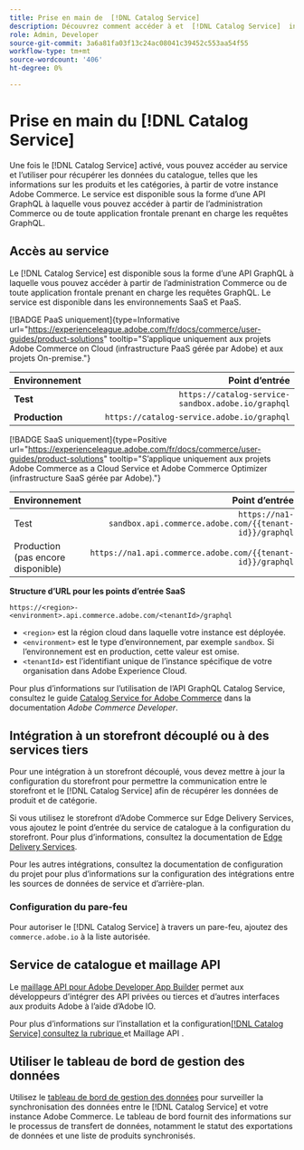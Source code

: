 ```yaml
---
title: Prise en main de  [!DNL Catalog Service]
description: Découvrez comment accéder à et  [!DNL Catalog Service]  intégrer aux applications frontales et aux services tiers.
role: Admin, Developer
source-git-commit: 3a6a81fa03f13c24ac08041c39452c553aa54f55
workflow-type: tm+mt
source-wordcount: '406'
ht-degree: 0%

---
```



# Prise en main du [!DNL Catalog Service]

Une fois le [!DNL Catalog Service] activé, vous pouvez accéder au service et l’utiliser pour récupérer les données du catalogue, telles que les informations sur les produits et les catégories, à partir de votre instance Adobe Commerce. Le service est disponible sous la forme d’une API GraphQL à laquelle vous pouvez accéder à partir de l’administration Commerce ou de toute application frontale prenant en charge les requêtes GraphQL.

## Accès au service

Le [!DNL Catalog Service] est disponible sous la forme d’une API GraphQL à laquelle vous pouvez accéder à partir de l’administration Commerce ou de toute application frontale prenant en charge les requêtes GraphQL. Le service est disponible dans les environnements SaaS et PaaS.


[!BADGE PaaS uniquement]{type=Informative url="https://experienceleague.adobe.com/fr/docs/commerce/user-guides/product-solutions" tooltip="S’applique uniquement aux projets Adobe Commerce on Cloud (infrastructure PaaS gérée par Adobe) et aux projets On-premise."}

| Environnement | Point d’entrée |
|------------ | ----------: |
| **Test** | `https://catalog-service-sandbox.adobe.io/graphql` |
| **Production** | `https://catalog-service.adobe.io/graphql` |

[!BADGE SaaS uniquement]{type=Positive url="https://experienceleague.adobe.com/fr/docs/commerce/user-guides/product-solutions" tooltip="S’applique uniquement aux projets Adobe Commerce as a Cloud Service et Adobe Commerce Optimizer (infrastructure SaaS gérée par Adobe)."}

| Environnement | Point d’entrée |
| ------------ | --------:|
| Test | `https://na1-sandbox.api.commerce.adobe.com/{{tenant-id}}/graphql` |
| Production (pas encore disponible) | `https://na1.api.commerce.adobe.com/{{tenant-id}}/graphql` |

**Structure d’URL pour les points d’entrée SaaS**

```text
https://<region>-<environment>.api.commerce.adobe.com/<tenantId>/graphql
```

- `<region>` est la région cloud dans laquelle votre instance est déployée.
- `<environment>` est le type d’environnement, par exemple `sandbox`. Si l’environnement est en production, cette valeur est omise.
- `<tenantId>` est l’identifiant unique de l’instance spécifique de votre organisation dans Adobe Experience Cloud.

Pour plus d’informations sur l’utilisation de l’API GraphQL Catalog Service, consultez le guide [Catalog Service for Adobe Commerce](https://developer.adobe.com/commerce/webapi/graphql/schema/catalog-service/) dans la documentation *Adobe Commerce Developer*.


## Intégration à un storefront découplé ou à des services tiers

Pour une intégration à un storefront découplé, vous devez mettre à jour la configuration du storefront pour permettre la communication entre le storefront et le [!DNL Catalog Service] afin de récupérer les données de produit et de catégorie.

Si vous utilisez le storefront d’Adobe Commerce sur Edge Delivery Services, vous ajoutez le point d’entrée du service de catalogue à la configuration du storefront. Pour plus d’informations, consultez la documentation de [Edge Delivery Services](https://experienceleague.adobe.com/developer/commerce/storefront/setup/configuration/commerce-configuration/?lang=fr#storefront-configuration).

Pour les autres intégrations, consultez la documentation de configuration du projet pour plus d’informations sur la configuration des intégrations entre les sources de données de service et d’arrière-plan.


### Configuration du pare-feu

Pour autoriser le [!DNL Catalog Service] à travers un pare-feu, ajoutez des `commerce.adobe.io` à la liste autorisée.

## Service de catalogue et maillage API

Le [maillage API pour Adobe Developer App Builder](https://developer.adobe.com/graphql-mesh-gateway/gateway/overview/) permet aux développeurs d’intégrer des API privées ou tierces et d’autres interfaces aux produits Adobe à l’aide d’Adobe IO.

Pour plus d’informations sur l’installation et la configuration[[!DNL Catalog Service]  consultez la rubrique ](mesh.md) et Maillage API .

## Utiliser le tableau de bord de gestion des données

Utilisez le [tableau de bord de gestion des données](https://experienceleague.adobe.com/fr/docs/commerce-admin/systems/data-transfer/data-dashboard) pour surveiller la synchronisation des données entre le [!DNL Catalog Service] et votre instance Adobe Commerce. Le tableau de bord fournit des informations sur le processus de transfert de données, notamment le statut des exportations de données et une liste de produits synchronisés.
